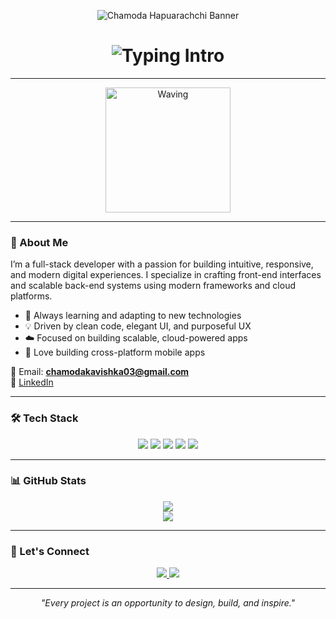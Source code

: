 <!-- 🌌 Custom Banner -->
<p align="center">
  <img src="https://raw.githubusercontent.com/your-username/your-repo-name/main/banner.png" alt="Chamoda Hapuarachchi Banner" />
</p>

<h1 align="center">
  <img src="https://readme-typing-svg.demolab.com?font=Fira+Code&duration=3000&pause=1000&color=8B5CF6&center=true&vCenter=true&width=500&lines=Hi,+I'm+Chamoda+Hapuarachchi;Full-Stack+Developer+%7C+Cloud+Enthusiast;Crafting+Elegant+User+Experiences" alt="Typing Intro">
</h1>

---

<!-- 👋 Waving GIF -->
<p align="center">
  <img src="https://media1.giphy.com/media/v1.Y2lkPTc5MGI3NjExeWlvZDNmOW40ZHA0MTRmM281bmw2cDFodGJpYTd0MWFhOHQ3MG5qOCZlcD12MV9pbnRlcm5hbF9naWZfYnlfaWQmY3Q9Zw/RbDKaczqWovIugyJmW/giphy.gif" width="200" alt="Waving">
</p>

---

### 💼 About Me

I’m a full-stack developer with a passion for building intuitive, responsive, and modern digital experiences. I specialize in crafting front-end interfaces and scalable back-end systems using modern frameworks and cloud platforms.

- 🧠 Always learning and adapting to new technologies
- 💡 Driven by clean code, elegant UI, and purposeful UX
- ☁️ Focused on building scalable, cloud-powered apps
- 📱 Love building cross-platform mobile apps

📧 Email: **chamodakavishka03@gmail.com**  
🔗 [LinkedIn](https://www.linkedin.com/in/chamoda-hapuarachchi-915b83342)

---

### 🛠 Tech Stack

<p align="center">
  <img src="https://img.shields.io/badge/Next.js-black?style=for-the-badge&logo=next.js&logoColor=white" />
  <img src="https://img.shields.io/badge/Chakra%20UI-319795?style=for-the-badge&logo=chakraui&logoColor=white" />
  <img src="https://img.shields.io/badge/Material--UI-007FFF?style=for-the-badge&logo=mui&logoColor=white" />
  <img src="https://img.shields.io/badge/AWS-232F3E?style=for-the-badge&logo=amazonaws&logoColor=white" />
  <img src="https://img.shields.io/badge/React%20Native-20232A?style=for-the-badge&logo=react&logoColor=61DAFB" />
</p>

---

### 📊 GitHub Stats

<p align="center">
  <img src="https://github-readme-stats.vercel.app/api?username=Chamoda-Hapuarachchi&show_icons=true&theme=tokyonight" />
  <br />
  <img src="https://github-readme-streak-stats.herokuapp.com/?user=Chamoda-Hapuarachchi&theme=tokyonight" />
</p>

---

### 🤝 Let's Connect

<p align="center">
  <a href="mailto:chamodakavishka03@gmail.com">
    <img src="https://img.shields.io/badge/Email-EA4335?style=for-the-badge&logo=gmail&logoColor=white" />
  </a>
  <a href="https://www.linkedin.com/in/chamoda-hapuarachchi-915b83342">
    <img src="https://img.shields.io/badge/LinkedIn-0A66C2?style=for-the-badge&logo=linkedin&logoColor=white" />
  </a>
</p>

---

<p align="center">
  <i>"Every project is an opportunity to design, build, and inspire."</i>
</p>
